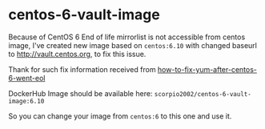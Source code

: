 # centos-6-vault-image

Because of CentOS 6 End of life mirrorlist is not accessible from centos image, I've created new image based on `centos:6.10`
with changed baseurl to http://vault.centos.org, to fix this issue.

Thank for such fix information received from [how-to-fix-yum-after-centos-6-went-eol](https://www.getpagespeed.com/server-setup/how-to-fix-yum-after-centos-6-went-eol)

DockerHub Image should be available here: `scorpio2002/centos-6-vault-image:6.10`

So you can change your image from `centos:6` to this one and use it.
